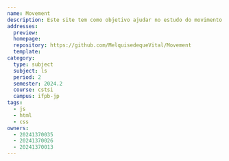 ```yaml
---
name: Movement
description: Este site tem como objetivo ajudar no estudo do movimento do corpo humano mostrando a função de cada músculo.
addresses:
  preview: 
  homepage: 
  repository: https://github.com/MelquisedequeVital/Movement
  template: 
category:
  type: subject
  subject: ls
  period: 2
  semester: 2024.2
  course: cstsi
  campus: ifpb-jp
tags:
  - js
  - html
  - css
owners:
  - 20241370035
  - 20241370026
  - 20241370013
---
```

